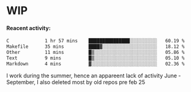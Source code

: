 # WIP

#### Reacent activity:
<!--START_SECTION:waka-->

```txt
C             1 hr 57 mins    ███████████████░░░░░░░░░░   60.19 %
Makefile      35 mins         ████▓░░░░░░░░░░░░░░░░░░░░   18.12 %
Other         11 mins         █▒░░░░░░░░░░░░░░░░░░░░░░░   05.86 %
Text          9 mins          █▒░░░░░░░░░░░░░░░░░░░░░░░   05.10 %
Markdown      4 mins          ▓░░░░░░░░░░░░░░░░░░░░░░░░   02.36 %
```

<!--END_SECTION:waka-->

I work during the summer, hence an appareent lack of activity June - September, I also deleted most by old repos pre feb 25
